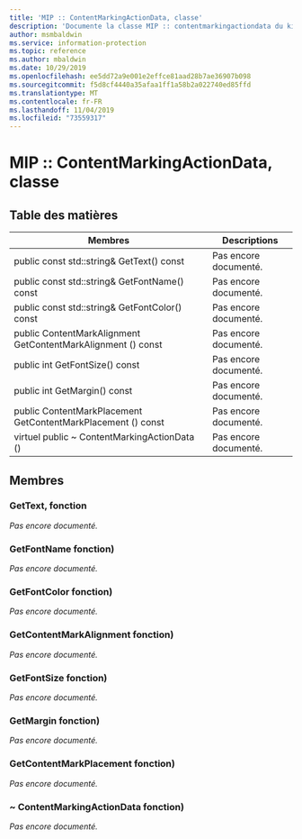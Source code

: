```yaml
---
title: 'MIP :: ContentMarkingActionData, classe'
description: 'Documente la classe MIP :: contentmarkingactiondata du kit de développement logiciel (SDK) Microsoft Information Protection (MIP).'
author: msmbaldwin
ms.service: information-protection
ms.topic: reference
ms.author: mbaldwin
ms.date: 10/29/2019
ms.openlocfilehash: ee5dd72a9e001e2effce81aad28b7ae36907b098
ms.sourcegitcommit: f5d8cf4440a35afaa1ff1a58b2a022740ed85ffd
ms.translationtype: MT
ms.contentlocale: fr-FR
ms.lasthandoff: 11/04/2019
ms.locfileid: "73559317"
---
```

# <a name="class-mipcontentmarkingactiondata"></a>MIP :: ContentMarkingActionData, classe 
  
## <a name="summary"></a>Table des matières
 Membres                        | Descriptions                                
--------------------------------|---------------------------------------------
public const std::string& GetText() const  | Pas encore documenté.
public const std::string& GetFontName() const  | Pas encore documenté.
public const std::string& GetFontColor() const  | Pas encore documenté.
public ContentMarkAlignment GetContentMarkAlignment () const  | Pas encore documenté.
public int GetFontSize() const  | Pas encore documenté.
public int GetMargin() const  | Pas encore documenté.
public ContentMarkPlacement GetContentMarkPlacement () const  | Pas encore documenté.
virtuel public ~ ContentMarkingActionData ()  | Pas encore documenté.
  
## <a name="members"></a>Membres
  
### <a name="gettext-function"></a>GetText, fonction
_Pas encore documenté._

  
### <a name="getfontname-function"></a>GetFontName fonction)
_Pas encore documenté._

  
### <a name="getfontcolor-function"></a>GetFontColor fonction)
_Pas encore documenté._

  
### <a name="getcontentmarkalignment-function"></a>GetContentMarkAlignment fonction)
_Pas encore documenté._

  
### <a name="getfontsize-function"></a>GetFontSize fonction)
_Pas encore documenté._

  
### <a name="getmargin-function"></a>GetMargin fonction)
_Pas encore documenté._

  
### <a name="getcontentmarkplacement-function"></a>GetContentMarkPlacement fonction)
_Pas encore documenté._

  
### <a name="contentmarkingactiondata-function"></a>~ ContentMarkingActionData fonction)
_Pas encore documenté._

